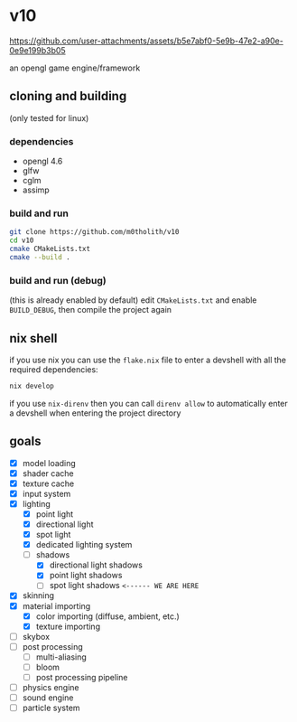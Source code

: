 # v10

https://github.com/user-attachments/assets/b5e7abf0-5e9b-47e2-a90e-0e9e199b3b05

an opengl game engine/framework
## cloning and building
(only tested for linux)
### dependencies
- opengl 4.6
- glfw
- cglm
- assimp
### build and run
```bash
git clone https://github.com/m0tholith/v10
cd v10
cmake CMakeLists.txt
cmake --build .
```
### build and run (debug)
(this is already enabled by default)
edit `CMakeLists.txt` and enable `BUILD_DEBUG`, then compile the project again
## nix shell
if you use nix you can use the `flake.nix` file to enter a devshell with all the required dependencies:
```bash
nix develop
```
if you use `nix-direnv` then you can call `direnv allow` to automatically enter a devshell when entering the project directory
## goals
- [X] model loading
- [X] shader cache
- [X] texture cache
- [X] input system
- [X] lighting
    - [X] point light
    - [X] directional light
    - [X] spot light
    - [X] dedicated lighting system
    - [ ] shadows
        - [X] directional light shadows
        - [X] point light shadows
        - [ ] spot light shadows `<------ WE ARE HERE`
- [X] skinning
- [X] material importing
    - [X] color importing (diffuse, ambient, etc.)
    - [X] texture importing
- [ ] skybox
- [ ] post processing
    - [ ] multi-aliasing
    - [ ] bloom
    - [ ] post processing pipeline
- [ ] physics engine
- [ ] sound engine
- [ ] particle system
